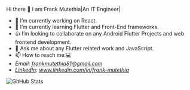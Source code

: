    Hi there 👋 I am Frank Mutethia|An IT Engineer| 

- 🔭 I’m currently working on React.
- 🌱 I’m currently learning Flutter and Front-End frameworks.
- 👍 I’m looking to collaborate on any Android Flutter Projects and web frontend development.
- 💬 Ask me about any Flutter related work and JavaScript.
- 📫 How to reach me:💻
 -   *Email: frankmutethia81@gmail.com*
 -  *[LinkedIn](www.linkedin.com/in/frank-mutethia): www.linkedin.com/in/frank-mutethia*
<!-- - ⚡ Fun fact: A dollar might just make that lane switch. -->

![GitHub Stats](https://github-readme-stats.vercel.app/api?username=frankmutethia&theme=tokyonight)
